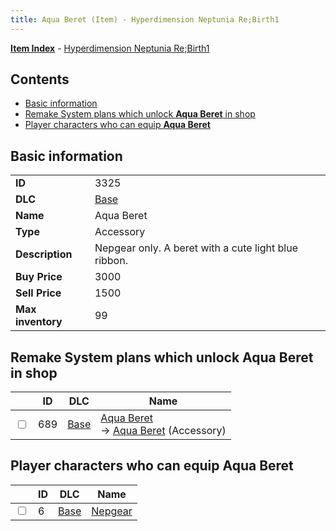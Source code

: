 ```yaml
---
title: Aqua Beret (Item) - Hyperdimension Neptunia Re;Birth1
---
```


[**Item Index**](/neptunia/rb1/item/index.html) - [Hyperdimension Neptunia Re;Birth1](/neptunia/rb1)

## Contents

- [Basic information](#basic-information)
- [Remake System plans which unlock **Aqua Beret** in shop](#remake-system-plans-which-unlock-aqua-beret-in-shop)
- [Player characters who can equip **Aqua Beret**](#player-characters-who-can-equip-aqua-beret)
## Basic information

|   |   |
| -- | -- |
| **ID** | 3325 |
| **DLC** | [Base](/neptunia/rb1/dlc/1-base.html) |
| **Name** | Aqua Beret |
| **Type** | Accessory |
| **Description** | Nepgear only. A beret with a cute light blue ribbon. |
| **Buy Price** | 3000 |
| **Sell Price** | 1500 |
| **Max inventory** | 99 |


## Remake System plans which unlock **Aqua Beret** in shop

|    | ID | DLC | Name |
| -- | -- | --- | ---- |
| <input type="checkbox" id="rb1-remake-1-689" class="trackbox" /> | 689 | [Base](/neptunia/rb1/dlc/1-base.html) | [Aqua Beret](/neptunia/rb1/remake/1-689-aqua-beret.html)<br /> → [Aqua Beret](/neptunia/rb1/item/1-3325-aqua-beret.html) (Accessory) |


## Player characters who can equip **Aqua Beret**

|    | ID | DLC | Name |
| -- | -- | --- | ---- |
| <input type="checkbox" id="rb1-player-1-6" class="trackbox" /> | 6 | [Base](/neptunia/rb1/dlc/1-base.html) | [Nepgear](/neptunia/rb1/player/1-6-nepgear.html) |
